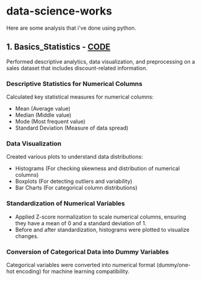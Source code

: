 # data-science-works
Here are some analysis that i've done using python.

## 1. Basics_Statistics - [CODE](Basic_Statistics-1.ipynb) 
Performed descriptive analytics, data visualization, and preprocessing on a sales dataset that includes discount-related information.

### Descriptive Statistics for Numerical Columns
Calculated key statistical measures for numerical columns:

- Mean (Average value)
- Median (Middle value)
- Mode (Most frequent value)
- Standard Deviation (Measure of data spread)

### Data Visualization
Created various plots to understand data distributions:

- Histograms (For checking skewness and distribution of numerical columns)
- Boxplots (For detecting outliers and variability)
- Bar Charts (For categorical column distributions)

### Standardization of Numerical Variables

- Applied Z-score normalization to scale numerical columns, ensuring they have a mean of 0 and a standard deviation of 1.
- Before and after standardization, histograms were plotted to visualize changes.

### Conversion of Categorical Data into Dummy Variables
Categorical variables were converted into numerical format (dummy/one-hot encoding) for machine learning compatibility.


